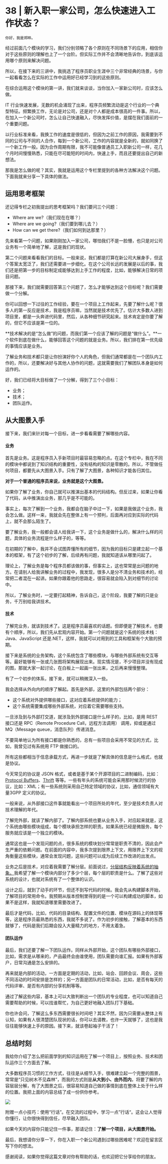 # 38 | 新入职一家公司，怎么快速进入工作状态？

    你好，我是郑晔。

经过前面几个模块的学习，我们分别领略了各个原则在不同场景下的应用，相信你对于这些原则的理解也上了一个台阶。但实际工作并不会清晰地告诉你，到底该运用哪个原则来解决问题。

所以，在接下来的三讲中，我挑选了程序员职业生涯中三个非常经典的场景，与你一起看看怎么在实际的工作中运用好已经学习到的这些原则。

在综合运用这个模块的第一讲，我们就来谈谈，当你加入一家新公司时，应该怎么做。

IT 行业快速发展，无数的机会涌现了出来，程序员频繁流动是这个行业的一个典型特征。频繁换工作，无论是对公司，还是对个人都是成本很高的一件事。所以，在加入一个新公司时，怎么让自己快速融入，尽快发挥价值，是摆在我们面前的一个重要问题。

以行业标准来看，我换工作的速度是很低的，但因为之前工作的原因，我需要到不同的公司与不同的人合作，每到一个新公司，工作的内容就是全新的，就如同换了一个新工作一般。因为合作周期有限，我不可能像普通员工入职新公司一样，花几个月时间慢慢熟悉，只能在尽可能短的时间内，快速上手，而且还要提出自己的新想法。

那我是怎么做的呢？其实，我就是运用这个专栏里提到的各种方法解决这个问题。下面我就来分享一下具体的做法。

## 运用思考框架

还记得专栏之初我提出的思考框架吗？我们要问三个问题：

*   Where are we?（我们现在在哪？）
*   Where are we going?（我们要到哪儿去？）
*   How can we get there?（我们如何到达那里？）

先来看第一个问题，如果刚刚加入一家公司，哪怕我们不是一脸懵，也只是对公司业务有一个简单地了解，这是我们的现状。

第二个问题来看看我们的目标。一般来说，我们都是打算在新公司大展身手，但这个答案太宽泛了，我们还需要进一步细化。在这个公司长远的发展是以后的事，我们还是把第一步的目标制定成能够达到上手工作的程度，比如，能够解决日常的项目问题。

那接下来，我们就需要回答第三个问题了，怎么才能够达到这个目标呢？我们需要做一个分解。

你可以回想一下过往的工作经验，要在一个项目上工作起来，先要了解什么呢？很多人的第一反应是技术，我是程序员嘛，当然就是技术优先了。估计大多数人进到项目里，都是一头奔进代码里，然后，从各种细节研究起来。技术肯定是你要了解的，但它不应该是第一位的。

**技术解决的是“怎么做”的问题，而我们第一个应该了解的问题是“做什么”。**一个软件到底在做什么，能够回答这个问题的就是业务。所以，我们排在第一优先级的事情应该是业务。

了解业务和技术都只是让你扮演好你个人的角色，但我们通常都是在一个团队内工作的，所以，还要解决好与其他人协作的问题，这就需要我们了解团队本身是如何运作的。

好，我们已经将大目标做了一个分解，得到了三个小目标：

*   业务；
*   技术；
*   团队运作。

## 从大图景入手

接下来，我们来针对每一个目标，进一步看看需要了解哪些内容。

#### 业务

首先是业务。这是程序员入手新项目时最容易忽略的点。在这个专栏中，我在不同的模块中都说到了知识结构的重要性，没有结构的知识是零散的。所以，不管做任何项目，都要先从大图景入手。只有了解了大图景，各种知识才能各归其位。

**对于一个普通的程序员来说，业务就是这个大图景。**

如果你了解了业务，你自己就可以推演出基本的代码结构。但反过来，如果让你看了代码，从中推演出业务，那几乎是不可能的。

事实上，每次了解到一个业务，我都会在脑子中过一下，如果是我做这个业务，我会怎么做。这样一来，我就会先在整体上有一个预判，后面再对应到实际的代码上，就不会那么陌生了。

要了解业务，我一般都会请人给我讲一下，这个业务是做什么的，解决什么样的问题，具体的业务流程是什么样子的，等等。

在初期的了解中，我并不会试图弄懂所有的细节，因为我的目标只是建立起一个基本的框架，有了这个初步的了解，后续再有问题，我就知道该从哪里问起了。

理论上，了解业务是每个程序员都该做的事，但事实上，这也常常是出问题的地方。在请别人给我讲解业务的过程中，我发现，很多人是分不清业务和技术的，经常把二者混在一起讲。如果你跟着他的思路走，很容易就会陷入到对细节的讨论中。

所以，了解业务时，一定要打起精神，告诉自己，这个阶段，我要了解的只是业务，千万别给我讲技术。

#### 技术

了解完业务，就该到技术了。这是程序员最喜欢的话题。但即便是了解技术，也要有个顺序，所以，我们先从宏观内容开始。第一个问题就是这个系统的技术栈：Java、JavaScript 还是.NET，这样，我就可以对用到的工具和框架有个大致的预期。

接下来是系统的业务架构，这个系统包含了哪些模块，与哪些外部系统有交互等等。最好能够有一张或几张图将架构展现出来。现实情况是，不少项目并没有现成的图，那就大家一起讨论，在白板上一起画一张出来，之后再来慢慢整理。

有了一个初步的体系，接下来，就可以稍微深入一些。

我会选择从外向内的顺序了解起。首先是外部，这里的外部包括两个部分：

*   这个系统对外提供哪些接口，这对应着系统提供的能力；
*   这个系统需要集成哪些外部系统，对应着它需要哪些支持。

一旦涉及到与外部打交道，就涉及到外部接口是什么样子的，比如，是用 REST 接口还是 RPC（Remote Procedure Call，远程方法调用） 调用，抑或是通过 MQ（Message queue，消息队列）传递消息。

不要简单地认为所有接口都是你熟悉的，总有一些项目会采用不常见的方式，比如，我曾见过有系统用 FTP 做接口的。

所有这些都相当于信息承载方式，再进一步就是了解具体的信息是什么格式，也就是协议。

今天常见的协议是 JSON 格式，或者是基于某个开源项目的二进制编码，比如：[Protocol Buffers](http://developers.google.com/protocol-buffers/)、[Thrift](http://thrift.apache.org) 等等。一些有年头的系统可能会采用那时候流行的协议，比如：XML；有一些系统则采用自己特定领域的协议，比如，通信领域有大量3GPP 定义的协议。

一般来说，从外部接口这件事就能看出一个项目所处的年代，至少是技术负责人对技术理解的年代。

了解完外部，就该了解内部了。了解内部系统也要从业务入手，对应起来就是，这个系统由哪些模块组成，每个模块承担怎样的职责。如果系统已经是微服务，每个服务就应该是一个独立的模块。

通常这也是一个发现问题的点，很多系统的模块划分常常是职责不清的，因此会产生严重的依赖问题。在前面的内容中，我多次提到限界上下文，用限界上下文的视角衡量这些模块，通常会发现问题，这些问题可以成为后续工作改进的出发点。

业务之后是技术，对应着我需要了解分层。前面说过，[分层结构反映着系统的抽象。](http://time.geekbang.org/column/article/88309)我希望了解一个模块内部分了多少个层，每个层的职责是什么。了解了这些对系统的设计，也就对系统有了一个整体的认识。

设计之后，就到了动手的环节，但还不到写代码的时候。我会先从构建脚本开始，了解项目的常用命令。我预期从版本控制里得到的是一个可以构建成功的脚本，如果不是这样，我就知道哪里需要改进了。

最后才是代码，比如，代码的目录结构、配置文件的位置、模块在源码上的体现等等，这是程序员最熟悉的东西，我就不多说了。作为初步的接触，了解基本的东西就够了，代码是我们后期会投入大量精力的地方，不用太着急。

#### 团队运作

最后，我们还要了解一下团队运作。同样从外部开始，这个团队有哪些外部接口，比如，需求是从哪来的，产品最终会由谁使用，团队需要向谁汇报。如果有外部客户，日常沟通是怎么安排的。

再来就是内部的活动，一方面是定期的活动，比如，站会、回顾会议、周会，这些不同活动的时间安排是怎样的；另一方面是团队的日常活动，比如，是否有每天的代码评审、是否有内部的分享机制等等。

通过了解这些内容，基本上可以大致判断出一个团队的专业程度，也可以知道自己需要帮助的时候，可以找谁帮忙，为自己更好地融入团队打下基础。

你也许会问，了解这么多东西需要很长时间吧？其实不然，因为只需要从整体上有认知，如果有人很清楚团队现状的话，你可以去请教，也许一天就够了，这也是我往往能够快速上手的原因。接下来，就该卷起袖子干活了！

## 总结时刻

我给你介绍了怎么把前面学到的知识运用在了解一个项目上，按照业务、技术和团队运作三个方面去了解。

大多数程序员习惯的工作方式，往往是从细节入手，很难建立起一个完整的图景，常常是“只见树木不见森林”，而我的方式则是**从大到小、由外而内**，将要了解的内容层层分解，有了大图景之后，很容易知道自己做的事情到底在整体上处于什么样的位置。我把上面的内容总结了成一份供你参考。

![](https://static001.geekbang.org/resource/image/6e/e7/6e2248978ff0b4c8957925792292f2e7.jpg)

附赠一点小技巧：使用“行话”。在交流的过程中，学习一点”行话“。这会让人觉得你懂行，让你很快得到信任，尽早融入团队。

如果今天的内容你只能记住一件事，那请记住：**了解一个项目，从大图景开始。**

最后，我想请你分享一下，你在入职一个新公司遇到过哪些困难呢？欢迎在留言区写下你的想法。

感谢阅读，如果你觉得这篇文章对你有帮助的话，也欢迎把它分享给你的朋友。
    